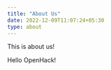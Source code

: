 ```yaml
---
title: "About Us"
date: 2022-12-09T11:07:24+05:30
type: about
---
```


This is about us!

Hello OpenHack!
